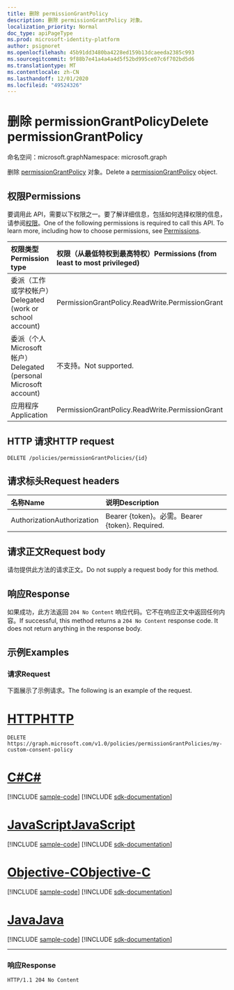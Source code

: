 ```yaml
---
title: 删除 permissionGrantPolicy
description: 删除 permissionGrantPolicy 对象。
localization_priority: Normal
doc_type: apiPageType
ms.prod: microsoft-identity-platform
author: psignoret
ms.openlocfilehash: 45b91dd3480ba4228ed159b13dcaeeda2385c993
ms.sourcegitcommit: 9f88b7e41a4a4a4d5f52bd995ce07c6f702bd5d6
ms.translationtype: MT
ms.contentlocale: zh-CN
ms.lasthandoff: 12/01/2020
ms.locfileid: "49524326"
---
```

# <a name="delete-permissiongrantpolicy"></a><span data-ttu-id="f52fa-103">删除 permissionGrantPolicy</span><span class="sxs-lookup"><span data-stu-id="f52fa-103">Delete permissionGrantPolicy</span></span>

<span data-ttu-id="f52fa-104">命名空间：microsoft.graph</span><span class="sxs-lookup"><span data-stu-id="f52fa-104">Namespace: microsoft.graph</span></span>

<span data-ttu-id="f52fa-105">删除 [permissionGrantPolicy](../resources/permissiongrantpolicy.md) 对象。</span><span class="sxs-lookup"><span data-stu-id="f52fa-105">Delete a [permissionGrantPolicy](../resources/permissiongrantpolicy.md) object.</span></span>

## <a name="permissions"></a><span data-ttu-id="f52fa-106">权限</span><span class="sxs-lookup"><span data-stu-id="f52fa-106">Permissions</span></span>

<span data-ttu-id="f52fa-p101">要调用此 API，需要以下权限之一。要了解详细信息，包括如何选择权限的信息，请参阅[权限](/graph/permissions-reference)。</span><span class="sxs-lookup"><span data-stu-id="f52fa-p101">One of the following permissions is required to call this API. To learn more, including how to choose permissions, see [Permissions](/graph/permissions-reference).</span></span>

| <span data-ttu-id="f52fa-109">权限类型</span><span class="sxs-lookup"><span data-stu-id="f52fa-109">Permission type</span></span>                        | <span data-ttu-id="f52fa-110">权限（从最低特权到最高特权）</span><span class="sxs-lookup"><span data-stu-id="f52fa-110">Permissions (from least to most privileged)</span></span> |
|:---------------------------------------|:--------------------------------------------|
| <span data-ttu-id="f52fa-111">委派（工作或学校帐户）</span><span class="sxs-lookup"><span data-stu-id="f52fa-111">Delegated (work or school account)</span></span>     | <span data-ttu-id="f52fa-112">PermissionGrant</span><span class="sxs-lookup"><span data-stu-id="f52fa-112">Policy.ReadWrite.PermissionGrant</span></span> |
| <span data-ttu-id="f52fa-113">委派（个人 Microsoft 帐户）</span><span class="sxs-lookup"><span data-stu-id="f52fa-113">Delegated (personal Microsoft account)</span></span> | <span data-ttu-id="f52fa-114">不支持。</span><span class="sxs-lookup"><span data-stu-id="f52fa-114">Not supported.</span></span> |
| <span data-ttu-id="f52fa-115">应用程序</span><span class="sxs-lookup"><span data-stu-id="f52fa-115">Application</span></span>                            | <span data-ttu-id="f52fa-116">PermissionGrant</span><span class="sxs-lookup"><span data-stu-id="f52fa-116">Policy.ReadWrite.PermissionGrant</span></span> |

## <a name="http-request"></a><span data-ttu-id="f52fa-117">HTTP 请求</span><span class="sxs-lookup"><span data-stu-id="f52fa-117">HTTP request</span></span>

<!-- { "blockType": "ignored" } -->

```http
DELETE /policies/permissionGrantPolicies/{id}
```

## <a name="request-headers"></a><span data-ttu-id="f52fa-118">请求标头</span><span class="sxs-lookup"><span data-stu-id="f52fa-118">Request headers</span></span>

| <span data-ttu-id="f52fa-119">名称</span><span class="sxs-lookup"><span data-stu-id="f52fa-119">Name</span></span>           | <span data-ttu-id="f52fa-120">说明</span><span class="sxs-lookup"><span data-stu-id="f52fa-120">Description</span></span>                |
|:---------------|:---------------------------|
| <span data-ttu-id="f52fa-121">Authorization</span><span class="sxs-lookup"><span data-stu-id="f52fa-121">Authorization</span></span>  | <span data-ttu-id="f52fa-p102">Bearer {token}。必需。</span><span class="sxs-lookup"><span data-stu-id="f52fa-p102">Bearer {token}. Required.</span></span>  |

## <a name="request-body"></a><span data-ttu-id="f52fa-124">请求正文</span><span class="sxs-lookup"><span data-stu-id="f52fa-124">Request body</span></span>

<span data-ttu-id="f52fa-125">请勿提供此方法的请求正文。</span><span class="sxs-lookup"><span data-stu-id="f52fa-125">Do not supply a request body for this method.</span></span>

## <a name="response"></a><span data-ttu-id="f52fa-126">响应</span><span class="sxs-lookup"><span data-stu-id="f52fa-126">Response</span></span>

<span data-ttu-id="f52fa-p103">如果成功，此方法返回 `204 No Content` 响应代码。它不在响应正文中返回任何内容。</span><span class="sxs-lookup"><span data-stu-id="f52fa-p103">If successful, this method returns a `204 No Content` response code. It does not return anything in the response body.</span></span>

## <a name="examples"></a><span data-ttu-id="f52fa-129">示例</span><span class="sxs-lookup"><span data-stu-id="f52fa-129">Examples</span></span>

### <a name="request"></a><span data-ttu-id="f52fa-130">请求</span><span class="sxs-lookup"><span data-stu-id="f52fa-130">Request</span></span>

<span data-ttu-id="f52fa-131">下面展示了示例请求。</span><span class="sxs-lookup"><span data-stu-id="f52fa-131">The following is an example of the request.</span></span>


# <a name="http"></a>[<span data-ttu-id="f52fa-132">HTTP</span><span class="sxs-lookup"><span data-stu-id="f52fa-132">HTTP</span></span>](#tab/http)
<!-- {
  "blockType": "request",
  "name": "delete_permissiongrantpolicy"
}-->

```http
DELETE https://graph.microsoft.com/v1.0/policies/permissionGrantPolicies/my-custom-consent-policy
```
# <a name="c"></a>[<span data-ttu-id="f52fa-133">C#</span><span class="sxs-lookup"><span data-stu-id="f52fa-133">C#</span></span>](#tab/csharp)
[!INCLUDE [sample-code](../includes/snippets/csharp/delete-permissiongrantpolicy-csharp-snippets.md)]
[!INCLUDE [sdk-documentation](../includes/snippets/snippets-sdk-documentation-link.md)]

# <a name="javascript"></a>[<span data-ttu-id="f52fa-134">JavaScript</span><span class="sxs-lookup"><span data-stu-id="f52fa-134">JavaScript</span></span>](#tab/javascript)
[!INCLUDE [sample-code](../includes/snippets/javascript/delete-permissiongrantpolicy-javascript-snippets.md)]
[!INCLUDE [sdk-documentation](../includes/snippets/snippets-sdk-documentation-link.md)]

# <a name="objective-c"></a>[<span data-ttu-id="f52fa-135">Objective-C</span><span class="sxs-lookup"><span data-stu-id="f52fa-135">Objective-C</span></span>](#tab/objc)
[!INCLUDE [sample-code](../includes/snippets/objc/delete-permissiongrantpolicy-objc-snippets.md)]
[!INCLUDE [sdk-documentation](../includes/snippets/snippets-sdk-documentation-link.md)]

# <a name="java"></a>[<span data-ttu-id="f52fa-136">Java</span><span class="sxs-lookup"><span data-stu-id="f52fa-136">Java</span></span>](#tab/java)
[!INCLUDE [sample-code](../includes/snippets/java/delete-permissiongrantpolicy-java-snippets.md)]
[!INCLUDE [sdk-documentation](../includes/snippets/snippets-sdk-documentation-link.md)]

---


### <a name="response"></a><span data-ttu-id="f52fa-137">响应</span><span class="sxs-lookup"><span data-stu-id="f52fa-137">Response</span></span>

<!-- {
  "blockType": "response",
  "truncated": true,
  "@odata.type": "microsoft.graph.permissionGrantPolicy"
} -->

```http
HTTP/1.1 204 No Content
```

